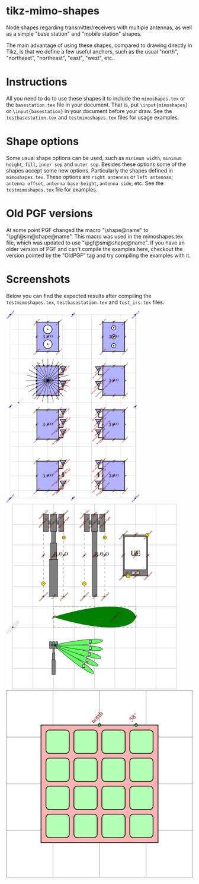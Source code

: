 tikz-mimo-shapes
================

Node shapes regarding transmitter/receivers with multiple antennas, as well
as a simple "base station" and "mobile station" shapes.

The main advantage of using these shapes, compared to drawing directly in
Tikz, is that we define a few useful anchors, such as the usual "north",
"northeast", "northeast", "east", "west", etc..

# Instructions

All you need to do to use these shapes it to include the `mimoshapes.tex`
or the `basestation.tex` file in your document. That is, put
`\input{mimoshapes}` or `\input{basestation}` in your document before your
draw. See the `testbasestation.tex` and `testmimoshapes.tex` files for
usage examples.

# Shape options

Some usual shape options can be used, such as `minimum width`, `minimum
height`, `fill`, `inner sep` and `outer sep`. Besides these options some of
the shapes accept some new options. Particularly the shapes defined in
`mimoshapes.tex`. These options are `right antennas` or `left antennas`;
`antenna offset`, `antenna base height`, `antenna side`, etc. See the
`testmimoshapes.tex` file for examples.

# Old PGF versions

At some point PGF changed the macro "\shape@name" to
"\pgf@sm@shape@name". This macro was used in the mimoshapes.tex file, which
was updated to use "\pgf@sm@shape@name". If you have an older version of
PGF and can't compile the examples here, checkout the version pointed by
the "OldPGF" tag and try compiling the examples with it.

# Screenshots

Below you can find the expected results after compiling the
`testmimoshapes.tex`, `testbasestation.tex` and `test_irs.tex` files.

![testmimoshapes.png](screenshots/testmimoshapes.png) ![testmimoshapes.png](screenshots/testbasestation.png) ![irs.png](screenshots/irs.png)
